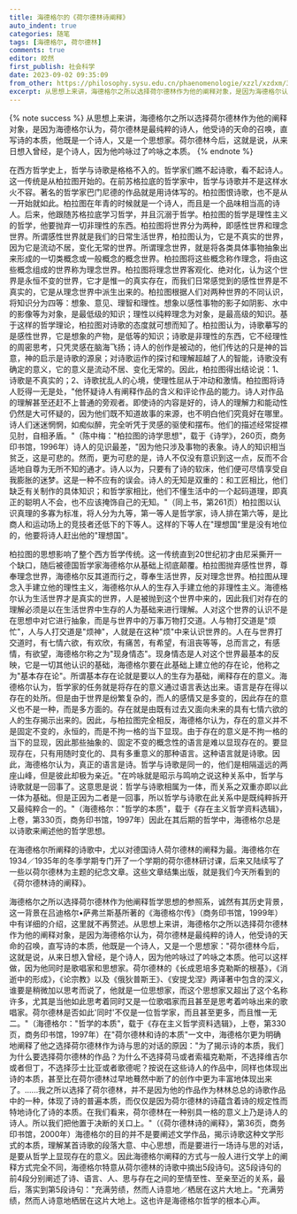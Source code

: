 ```yaml
---
title: 海德格尔的《荷尔德林诗阐释》
auto_indent: true
categories: 随笔
tags: [海德格尔, 荷尔德林]
comments: true
editor: 皎然
first_publish: 社会科学
date: 2023-09-02 09:35:09
from_other: https://philosophy.sysu.edu.cn/phaenomenologie/xzzl/xzdxm/3271.htm
excerpt: 从思想上来讲，海德格尔之所以选择荷尔德林作为他的阐释对象，是因为海德格尔认为，荷尔德林是最纯粹的诗人，他受诗的天命的召唤，直写诗的本质，他既是一个诗人，又是一个思想家。荷尔德林今后，这就是说，从来日想入曾经，是个诗人，因为他吟咏过了吟咏之本质。
---
```

{% note success %}
从思想上来讲，海德格尔之所以选择荷尔德林作为他的阐释对象，是因为海德格尔认为，荷尔德林是最纯粹的诗人，他受诗的天命的召唤，直写诗的本质，他既是一个诗人，又是一个思想家。荷尔德林今后，这就是说，从来日想入曾经，是个诗人，因为他吟咏过了吟咏之本质。
{% endnote %}

在西方哲学史上，哲学与诗歌是格格不入的。哲学家们瞧不起诗歌，看不起诗人。这一传统是从柏拉图开始的。在前苏格拉底的哲学家中，哲学与诗歌并不是这样水火不容。著名的哲学家巴门尼德的作品就是用诗体写的。柏拉图恨诗歌，也不是从一开始就如此。柏拉图在年青的时候就是一个诗人，而且是一个品味相当高的诗人。后来，他跟随苏格拉底学习哲学，并且沉溺于哲学。柏拉图的哲学是理性主义的哲学，他要抛弃一切非理性的东西。柏拉图将世界分为两种，即感性世界和理念世界。所谓感性世界就是我们的日常生活世界，柏拉图认为，它是不真实的世界，因为它是流动不居，变化无常的世界。所谓理念世界，就是将各类具体事物抽象出来形成的一切类概念或一般概念的概念世界。柏拉图将这些概念称作理念，将由这些概念组成的世界称为理念世界。柏拉图将理念世界客观化、绝对化，认为这个世界是永恒不变的世界，它才是惟一的真实存在，而我们日常感觉到的感性世界是不真实的，它是从理念世界中派生出来的。柏拉图根据人们对两种世界的不同认识，将知识分为四等：想象、意见、理智和理性。想象以感性事物的影子如阴影、水中的影像等为对象，是最低级的知识；理性以纯粹理念为对象，是最高级的知识。基于这样的哲学理论，柏拉图对诗歌的态度就可想而知了。柏拉图认为，诗歌摹写的是感性世界，它是想象的产物，是低等的知识；诗歌是非理性的东西，它不经理性的周密思考，只凭灵感在脑海飞扬；诗人的创作是被动的，他们传达的只是神的旨意，神的启示是诗歌的源泉；对诗歌运作的探讨和理解超越了人的智能，诗歌没有确定的意义，它的意义是流动不居、变化无常的。因此，柏拉图得出结论说：1、诗歌是不真实的；2、诗歌扰乱人的心境，使理性屈从于冲动和激情。柏拉图将诗人贬得一无是处，"他怀疑诗人有阐释作品的含义和评论作品的能力。诗人对作品的理解甚至还赶不上普通的旁观者。即使诗的内容是好的，诗人的理解力和能动性仍然是大可怀疑的，因为他们既不知道故事的来源，也不明白他们究竟好在哪里。诗人们迷迷惘惘，如痴似醉，完全听凭于灵感的驱使和摆布。他们的描述经常捉襟见肘，自相矛盾。"（陈中梅："柏拉图的诗学思想"，载于《诗学》，260页，商务印书馆，1996年）诗人的见识最差，"因为他只涉及事物的表象。诗人的知识相当贫乏，这是可悲的。然而，更为可悲的是，诗人不仅没有意识到这一点，反而不合适地自尊为无所不知的通才。诗人以为，只要有了诗的软床，他们便可尽情享受自我膨胀的迷梦。这是一种不应有的误会。诗人的无知是双重的：和工匠相比，他们缺乏有关制作的具体知识；和哲学家相比，他们不懂生活中的一个起码道理，即真正的聪明人不会，也不应该掩饰自己的无知。"（同上书，第261页）柏拉图以认识真理的多寡为标准，将人分为九等，第一等人是哲学家，诗人排在第六等，是比商人和运动场上的竞技者还低下的下等人。这样的下等人在"理想国"里是没有地位的，他要将诗人赶出他的"理想国"。

柏拉图的思想影响了整个西方哲学传统。这一传统直到20世纪初才由尼采撕开一个缺口，随后被德国哲学家海德格尔从基础上彻底颠覆。柏拉图抛弃感性世界，尊奉理念世界，海德格尔反其道而行之，尊奉生活世界，反对理念世界。柏拉图从理念入手建立他的理性主义，海德格尔从人的生存入手建立他的非理性主义。海德格尔认为生活世界才是真实的世界，人是被抛到这个世界中来的，因此我们对存在的理解必须是以在生活世界中生存的人为基础来进行理解。人对这个世界的认识不是在思想中对它进行抽象，而是与世界中的万事万物打交道。人与物打交道是"烦忙"，人与人打交道是"烦神"，人就是在这种"烦"中来认识世界的。人在与世界打交道时，有七情六欲，有欢欣，有痛苦，有希望，有沮丧等等，总而言之，有感情，有欲望，海德格尔称之为"现身情态"。现身情态是人对这个世界最基本的反映，它是一切其他认识的基础，海德格尔要在此基础上建立他的存在论，他称之为"基本存在论"。所谓基本存在论就是要以人的生存为基础，阐释存在的意义。海德格尔认为，哲学家的任务就是将存在的意义通过语言表达出来。语言是存在得以存在的处所。但是由于世界是纷繁复杂的，而人的感情又是多变的，因此存在的意义也不是一种，而是多方面的。存在就是由既有过去又面向未来的具有七情六欲的人的生存揭示出来的。因此，与柏拉图完全相反，海德格尔认为，存在的意义并不是固定不变的，永恒的，而是不拘一格的当下显现。由于存在的意义是不拘一格的当下的显现，因此那些抽象的、固定不变的概念性的语言是难以显现存在的。要显现存在，只有用随时变化的、具有多重意义的那种语言。这种语言就是诗歌。因此，海德格尔认为，真正的语言是诗。哲学与诗歌是同一的，他们是相隔遥远的两座山峰，但是彼此却极为亲近。"在吟咏就是昭示与鸣响之说这种关系中，哲学与诗歌就是一回事了。这意思是说：哲学与诗歌相属为一体，而关系之双重亦即以此一体为基础。但是正因为二者是一回事，所以哲学与诗歌在此关系中是既纯粹拆开又最纯粹合一的。"（海德格尔："哲学的本质"，载于《存在主义哲学资料选辑》，上卷，第330页，商务印书馆，1997年）因此在其后期的哲学中，海德格尔总是以诗歌来阐述他的哲学思想。

在海德格尔所阐释的诗歌中，尤以对德国诗人荷尔德林的阐释为最。海德格尔在1934／1935年的冬季学期专门开了一个学期的荷尔德林研讨课，后来又陆续写了一些以荷尔德林为主题的纪念文章。这些文章结集出版，就是我们今天所看到的《荷尔德林诗的阐释》。

海德格尔之所以选择荷尔德林作为他阐释哲学思想的参照系，诚然有其历史背景，这一背景在吕迪格尔•萨弗兰斯基所著的《海德格尔传》（商务印书馆，1999年）中有详细的介绍，这里就不再赘述。从思想上来讲，海德格尔之所以选择荷尔德林作为他的阐释对象，是因为海德格尔认为，荷尔德林是最纯粹的诗人，他受诗的天命的召唤，直写诗的本质，他既是一个诗人，又是一个思想家："荷尔德林今后，这就是说，从来日想入曾经，是个诗人，因为他吟咏过了吟咏之本质。他可以这样做，因为他同时是歌唱家和思想家。荷尔德林的《长成恩培多克勒斯的根基》，《消逝中的形成》，《论宗教》以及《俄狄普斯王》、《安提戈涅》两译著中包含的深义，谁要是稍微加以思考而说了，他就是一位思想家，而这个思想家又超出了这个名称许多，尤其是当他如此思考着同时又是一位歌唱家而且甚至是思考着吟咏出来的歌唱家。荷尔德林是否如此'同时'不仅是一位哲学家，而且甚至更多，而且惟一无二。"（海德格尔："哲学的本质"，载于《存在主义哲学资料选辑》，上卷，第330页，商务印书馆，1997年）在"荷尔德林和诗的本质"一文中，海德格尔更为明确地阐释了他之选择荷尔德林作为诗与思的对话的原因："为了揭示诗的本质，我们为什么要选择荷尔德林的作品？为什么不选择荷马或者索福克勒斯，不选择维吉尔或者但丁，不选择莎士比亚或者歌德呢？按说在这些诗人的作品中，同样也体现出诗的本质，甚至比在荷尔德林过早地蓦然中断了的创作中更为丰富地体现出来了。......我之所以选择了荷尔德林，并不是因为他的作品作为林林总总的诗歌作品中的一种，体现了诗的普遍本质，而仅仅是因为荷尔德林的诗蕴含着诗的规定性而特地诗化了诗的本质。在我们看来，荷尔德林在一种别具一格的意义上乃是诗人的诗人。所以我们把他置于决断的关口上。"（《荷尔德林诗的阐释》，第36页，商务印书馆，2000年）海德格尔的目的并不是要阐述文学作品，揭示诗歌这种文学形式的本质，理解某首诗歌的段落大意、中心思想，而是要进行一场诗与思的对话，是要从哲学上显现存在的意义。因此海德格尔阐释的方式与一般人进行文学上的阐释方式完全不同，海德格尔特意从荷尔德林的诗歌中摘出5段诗句。这5段诗句的前4段分别阐述了诗、语言、人、思与存在之间的至情至性、至亲至近的关系，最后，落实到第5段诗句："充满劳绩，然而人诗意地／栖居在这片大地上。"充满劳绩，然而人诗意地栖居在这片大地上。这也许是海德格尔哲学的根本心声。
